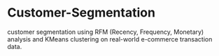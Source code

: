 # Customer-Segmentation
customer segmentation using RFM (Recency, Frequency, Monetary) analysis and KMeans clustering on real-world e-commerce transaction data.
